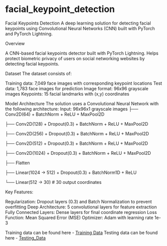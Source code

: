 # facial_keypoint_detection

Facial Keypoints Detection
A deep learning solution for detecting facial keypoints using Convolutional Neural Networks (CNN) built with PyTorch and PyTorch Lightning.

Overview

A CNN-based facial keypoints detector built with PyTorch Lightning. Helps protect biometric privacy of users on social networking websites by detecting facial keypoints.

Dataset
The dataset consists of:

Training data: 7,049 face images with corresponding keypoint locations
Test data: 1,783 face images for prediction
Image format: 96x96 grayscale images
Keypoints: 15 facial landmarks with (x,y) coordinates

Model Architecture
The solution uses a Convolutional Neural Network with the following architecture:
Input: 96x96x1 grayscale images
├── Conv2D(64) + BatchNorm + ReLU + MaxPool2D

├── Conv2D(128) + Dropout(0.3) + BatchNorm + ReLU + MaxPool2D

├── Conv2D(256) + Dropout(0.3) + BatchNorm + ReLU + MaxPool2D

├── Conv2D(512) + Dropout(0.3) + BatchNorm + ReLU + MaxPool2D

├── Conv2D(1024) + Dropout(0.3) + BatchNorm + ReLU + MaxPool2D

├── Flatten

├── Linear(1024 → 512) + Dropout(0.3) + BatchNorm1D + ReLU

└── Linear(512 → 30)  # 30 output coordinates

Key Features:

Regularization: Dropout layers (0.3) and Batch Normalization to prevent overfitting
Deep Architecture: 5 convolutional layers for feature extraction
Fully Connected Layers: Dense layers for final coordinate regression
Loss Function: Mean Squared Error (MSE)
Optimizer: Adam with learning rate 1e-3




Training data can be found here - [Training Data](https://drive.google.com/file/d/1c6F1fTUli18nnEItLom7JrwGNDSGfL7c/view?usp=sharing)
Testing data can be found here - [Testing_Data](https://drive.google.com/file/d/1QK4Qy0UblcG3lvyyyIO25P5gpnO2ne4J/view?usp=share_link)